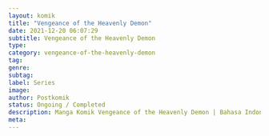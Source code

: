 ```yaml
---
layout: komik
title: "Vengeance of the Heavenly Demon"
date: 2021-12-20 06:07:29
subtitle: Vengeance of the Heavenly Demon
type: 
category: vengeance-of-the-heavenly-demon
tag: 
genre: 
subtag: 
label: Series
image: 
author: Postkomik
status: Ongoing / Completed
description: Manga Komik Vengeance of the Heavenly Demon | Bahasa Indonesia
meta: 
---
```

